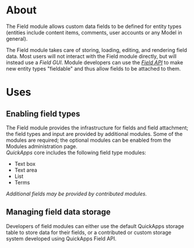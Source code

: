 About
=====

The Field module allows custom data fields to be defined for entity types (entities include content items, comments, user accounts or any Model
in general).

The Field module takes care of storing, loading, editing, and rendering field data.
Most users will not interact with the Field module directly, but will instead use a _Field GUI_.
Module developers can use the _[Field API](../developers/field-api.md)_ to make new entity types "fieldable" and thus allow fields to be
attached to them.


Uses
====


Enabling field types
--------------------

The Field module provides the infrastructure for fields and field attachment; the field types and input are provided by additional modules.
Some of the modules are required; the optional modules can be enabled from the Modules administration page.  
_QuickApps_ core includes the following field type modules: 

* Text box
* Text area
* List
* Terms

_Additional fields may be provided by contributed modules._


Managing field data storage
---------------------------

Developers of field modules can either use the default QuickApps storage table to store data for their fields, or a contributed or custom
storage system developed using QuickApps Field API. 

